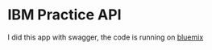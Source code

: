 # IBM Practice API

I did this app with swagger, the code is running on [bluemix](http://taylor-ibm-exercise.mybluemix.net)

